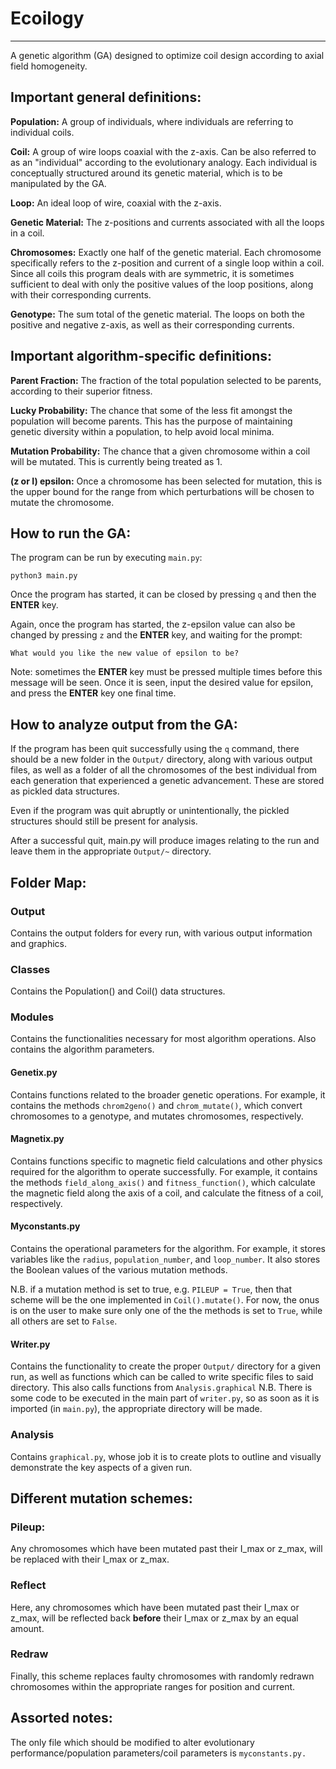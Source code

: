# Ecoilogy
---
A genetic algorithm (GA) designed to optimize coil design according to axial field homogeneity.


## Important general definitions:
__Population:__ A group of individuals, where individuals are referring to individual coils.

__Coil:__ A group of wire loops coaxial with the z-axis. Can be also referred to as an "individual" according to the evolutionary analogy. Each individual is conceptually structured around its genetic material, which is to be manipulated by the GA.

__Loop:__ An ideal loop of wire, coaxial with the z-axis.

__Genetic Material:__ The z-positions and currents associated with all the loops in a coil.

__Chromosomes:__ Exactly one half of the genetic material. Each chromosome specifically refers to the z-position and current of a single loop within a coil. Since all coils this program deals with are symmetric, it is sometimes sufficient to deal with only the positive values of the loop positions, along with their corresponding currents.

__Genotype:__ The sum total of the genetic material. The loops on both the positive and negative z-axis, as well as their corresponding currents.


## Important algorithm-specific definitions:
__Parent Fraction:__ The fraction of the total population selected to be parents, according to their superior fitness.

__Lucky Probability:__ The chance that some of the less fit amongst the population will become parents. This has the purpose of maintaining genetic diversity within a population, to help avoid local minima.

__Mutation Probability:__ The chance that a given chromosome within a coil will be mutated. This is currently being treated as 1.

__(z or I) epsilon:__ Once a chromosome has been selected for mutation, this is the upper bound for the range from which perturbations will be chosen to mutate the chromosome.


## How to run the GA:
The program can be run by executing `main.py`:

`python3 main.py`

Once the program has started, it can be closed by pressing `q` and then the **ENTER** key.



Again, once the program has started, the z-epsilon value can also be changed by pressing `z` and the **ENTER** key, and waiting for the prompt:

`What would you like the new value of epsilon to be?`

Note: sometimes the **ENTER** key must be pressed multiple times before this message will be seen. Once it is seen, input the desired value for epsilon, and press the **ENTER** key one final time.


## How to analyze output from the GA:
If the program has been quit successfully using the `q` command, there should be a new folder in the `Output/` directory, along with various output files, as well as a folder of all the chromosomes of the best individual from each generation that experienced a genetic advancement. These are stored as pickled data structures.

Even if the program was quit abruptly or unintentionally, the pickled structures should still be present for analysis.

After a successful quit, main.py will produce images relating to the run and leave them in the appropriate `Output/~` directory.

## Folder Map:
### Output
Contains the output folders for every run, with various output information and graphics.

### Classes
Contains the Population() and Coil() data structures.

### Modules
Contains the functionalities necessary for most algorithm operations. Also contains the algorithm parameters.

#### Genetix.py
Contains functions related to the broader genetic operations. For example, it contains the methods `chrom2geno()` and `chrom_mutate()`, which convert chromosomes to a genotype, and mutates chromosomes, respectively.

#### Magnetix.py
Contains functions specific to magnetic field calculations and other physics required for the algorithm to operate successfully. For example, it contains the methods `field_along_axis()` and `fitness_function()`, which calculate the magnetic field along the axis of a coil, and calculate the fitness of a coil, respectively.

#### Myconstants.py
Contains the operational parameters for the algorithm. For example, it stores variables like the `radius`, `population_number`, and `loop_number`. It also stores the Boolean values of the various mutation methods.

N.B. if a mutation method is set to true, e.g. `PILEUP = True`, then that scheme will be the one implemented in `Coil().mutate()`. For now, the onus is on the user to make sure only one of the the methods is set to `True`, while all others are set to `False`.

#### Writer.py
Contains the functionality to create the proper `Output/` directory for a given run, as well as functions which can be called to write specific files to said directory. This also calls functions from `Analysis.graphical` N.B. There is some code to be executed in the main part of `writer.py`, so as soon as it is imported (in `main.py`), the appropriate directory will be made.


### Analysis
Contains `graphical.py`, whose job it is to create plots to outline and visually demonstrate the key aspects of a given run.

## Different mutation schemes:

### Pileup:

Any chromosomes which have been mutated past their I_max or z_max, will be replaced with their I_max or z_max.


### Reflect

Here, any chromosomes which have been mutated past their I_max or z_max, will be reflected back **before** their I_max or z_max by an equal amount.


### Redraw

Finally, this scheme replaces faulty chromosomes with randomly redrawn chromosomes within the appropriate ranges for position and current.



## Assorted notes:
The only file which should be modified to alter evolutionary performance/population parameters/coil parameters is `myconstants.py.`

